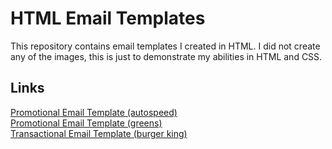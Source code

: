 # HTML Email Templates
This repository contains email templates I created in HTML. I did not create any of the images, this is just to demonstrate my abilities in HTML and CSS.

## Links
[Promotional Email Template (autospeed)](https://tkjonesy.github.io/autoship)\
[Promotional Email Template (greens)](https://tkjonesy.github.io/greens)\
[Transactional Email Template (burger king)](https://tkjonesy.github.io/burgerking)
